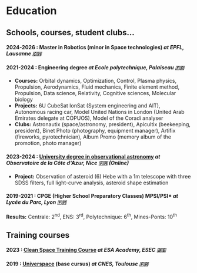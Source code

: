# Education

## Schools, courses, student clubs...

#### **2024-2026** : Master in Robotics (minor in Space technologies) *at EPFL, Lausanne 🇨🇭*

#### **2021-2024** : Engineering degree *at Ecole polytechnique, Palaiseau 🇫🇷*
* **Courses:** Orbital dynamics, Optimization, Control, Plasma physics, Propulsion, Aerodynamics, Fluid mechanics, Finite element method, Propulsion, Data science, Relativity, Cognitive sciences, Molecular biology
* **Projects:** 6U CubeSat IonSat (System engineering and AIT), Autonomous racing car, Model United Nations in London (United Arab Emirates delegate at COPUOS), Model of the Coradi analyser
* **Clubs:** Astronautix (space/astronomy, president), Apicultix (beekeeping, president), Binet Photo (photography, equipment manager), Artifix (fireworks, pyrotechnician), Album Promo (memory album of the promotion, photo manager)

#### **2023-2024** : [University degree in observational astronomy](https://www.oca.eu/fr/duao-oca) *at Observatoire de la Côte d'Azur, Nice 🇫🇷 (Online)*
* **Project:** Observation of asteroid (6) Hebe with a 1m telescope with three SDSS filters, full light-curve analysis, asteroid shape estimation

#### **2019-2021** : CPGE (Higher School Preparatory Classes) MPSI/PSI* *at Lycée du Parc, Lyon 🇫🇷*
**Results:** Centrale: 2<sup>nd</sup>, ENS: 3<sup>rd</sup>, Polytechnique: 6<sup>th</sup>, Mines-Ponts: 10<sup>th</sup>


## Training courses

#### **2023** : [Clean Space Training Course](https://www.esa.int/Education/ESA_Academy/Applications_now_open_for_the_3rd_edition_of_the_Clean_Space_Training_Course_2023) *at ESA Academy, ESEC 🇧🇪*

#### **2019** : [Universpace](https://universpace.cnes.fr/) (base cursus) *at CNES, Toulouse 🇫🇷*
